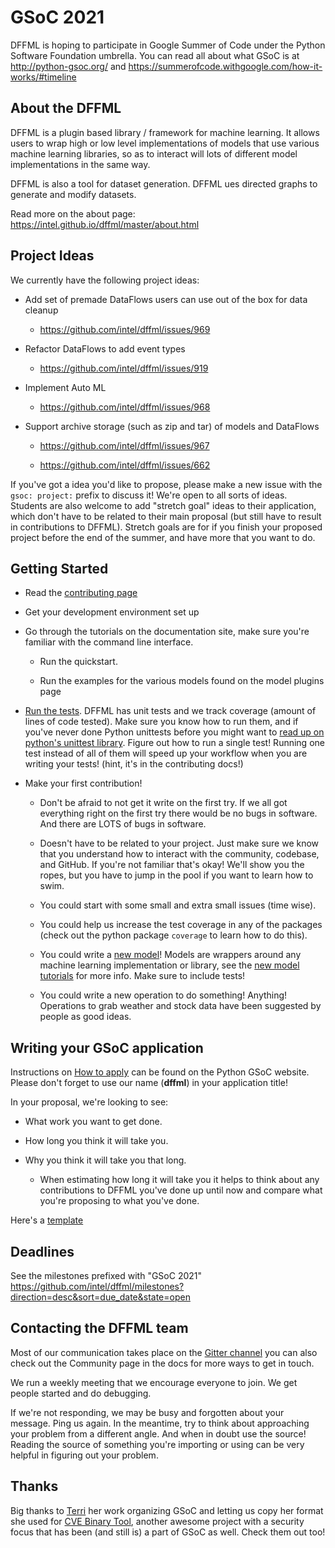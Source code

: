 # GSoC 2021

DFFML is hoping to participate in Google Summer of Code under the Python
Software Foundation umbrella. You can read all about what GSoC is at
http://python-gsoc.org/ and
https://summerofcode.withgoogle.com/how-it-works/#timeline

## About the DFFML

DFFML is a plugin based library / framework for machine learning. It allows
users to wrap high or low level implementations of models that use various
machine learning libraries, so as to interact will lots of different model
implementations in the same way.

DFFML is also a tool for dataset generation. DFFML ues directed graphs to
generate and modify datasets.

Read more on the about page: https://intel.github.io/dffml/master/about.html

## Project Ideas

We currently have the following project ideas:

- Add set of premade DataFlows users can use out of the box for data cleanup

  - https://github.com/intel/dffml/issues/969

- Refactor DataFlows to add event types

  - https://github.com/intel/dffml/issues/919

- Implement Auto ML

  - https://github.com/intel/dffml/issues/968

- Support archive storage (such as zip and tar) of models and DataFlows

  - https://github.com/intel/dffml/issues/967

  - https://github.com/intel/dffml/issues/662

If you've got a idea you'd like to propose, please make a new issue with the
`gsoc: project:` prefix to discuss it! We're open to all sorts of ideas.
Students are also welcome to add "stretch goal" ideas to their application,
which don't have to be related to their main proposal (but still have to result
in contributions to DFFML). Stretch goals are for if you finish your proposed
project before the end of the summer, and have more that you want to do.

## Getting Started

- Read the
  [contributing page](https://intel.github.io/dffml/master/contributing/)

- Get your development environment set up

- Go through the tutorials on the documentation site, make sure you're familiar
  with the command line interface.

  - Run the quickstart.

  - Run the examples for the various models found on the model plugins page

- [Run the tests](https://github.com/intel/dffml/tree/master/tests). DFFML has
  unit tests and we track coverage (amount of lines of code tested).
  Make sure you know how to run them, and if you've never done Python unittests
  before you might want to
  [read up on python's unittest library](https://docs.python.org/3/library/unittest.html).
  Figure out how to run a single test! Running one test instead of all of them
  will speed up your workflow when you are writing your tests! (hint, it's in
  the contributing docs!)

- Make your first contribution!

  - Don't be afraid to not get it write on the first try. If we all got
    everything right on the first try there would be no bugs in software. And
    there are LOTS of bugs in software.

  - Doesn't have to be related to your project. Just make sure we know that you
    understand how to interact with the community, codebase, and GitHub. If
    you're not familiar that's okay! We'll show you the ropes, but you have to
    jump in the pool if you want to learn how to swim.

  - You could start with some small and extra small issues (time wise).

  - You could help us increase the test coverage in any of the packages (check
    out the python package `coverage` to learn how to do this).

  - You could write a [new model](https://github.com/intel/dffml/issues/29)!
    Models are wrappers around any machine learning implementation or library,
    see the
    [new model tutorials](https://intel.github.io/dffml/master/tutorials/models/)
    for more info. Make sure to include tests!

  - You could write a new operation to do something! Anything! Operations to
    grab weather and stock data have been suggested by people as good ideas.

## Writing your GSoC application

Instructions on [How to apply](http://python-gsoc.org/#apply) can be found on
the Python GSoC website. Please don't forget to use our name (**dffml**) in your
application title!

In your proposal, we're looking to see:

- What work you want to get done.

- How long you think it will take you.

- Why you think it will take you that long.

  - When estimating how long it will take you it helps to think about any
    contributions to DFFML you've done up until now and compare what you're
    proposing to what you've done.

Here's a [template](https://github.com/python-gsoc/python-gsoc.github.io/blob/master/2019/application2019.md)

## Deadlines

See the milestones prefixed with "GSoC 2021"
https://github.com/intel/dffml/milestones?direction=desc&sort=due_date&state=open

## Contacting the DFFML team

Most of our communication takes place on the [Gitter
channel](https://gitter.im/dffml/community) you can also check out the Community
page in the docs for more ways to get in touch.

We run a weekly meeting that we encourage everyone to join. We get people
started and do debugging.

If we're not responding, we may be busy and forgotten about your message. Ping
us again. In the meantime, try to think about approaching your problem from a
different angle. And when in doubt use the source! Reading the source of
something you're importing or using can be very helpful in figuring out your
problem.

## Thanks

Big thanks to [Terri](https://github.com/terriko) her work organizing GSoC and
letting us copy her format she used for
[CVE Binary Tool](https://github.com/intel/cve-bin-tool), another awesome
project with a security focus that has been (and still is) a part of GSoC as
well. Check them out too!
